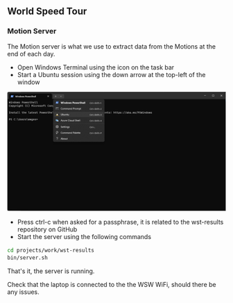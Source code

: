 ## World Speed Tour

### Motion Server

The Motion server is what we use to extract data from the Motions at the end of each day.

- Open Windows Terminal using the icon on the task bar
- Start a Ubuntu session using the down arrow at the top-left of the window

![img](img/terminal.png)

- Press ctrl-c when asked for a passphrase, it is related to the wst-results repository on GitHub
- Start the server using the following commands

```sh
cd projects/work/wst-results
bin/server.sh
```

That's it, the server is running.

Check that the laptop is connected to the the WSW WiFi, should there be any issues.